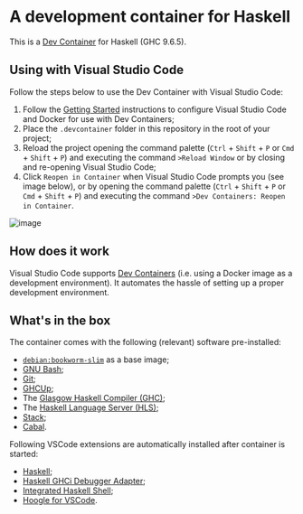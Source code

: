 # A development container for Haskell

This is a [Dev Container](https://containers.dev) for Haskell (GHC 9.6.5).

## Using with Visual Studio Code

Follow the steps below to use the Dev Container with Visual Studio Code:

1. Follow the [Getting Started](https://code.visualstudio.com/docs/remote/containers#_getting-started) instructions to configure Visual Studio Code and Docker for use with Dev Containers;
2. Place the `.devcontainer` folder in this repository in the root of your project;
3. Reload the project opening the command palette (`Ctrl` + `Shift` + `P` or `Cmd` + `Shift` + `P`) and executing the command `>Reload Window` or by closing and re-opening Visual Studio Code;
4. Click `Reopen in Container` when Visual Studio Code prompts you (see image below), or by opening the command palette (`Ctrl` + `Shift` + `P` or `Cmd` + `Shift` + `P`) and executing the command `>Dev Containers: Reopen in Container`.

![image](https://user-images.githubusercontent.com/601206/73298150-7bfac580-4215-11ea-81d3-a8fabab98e30.png)

## How does it work

Visual Studio Code supports [Dev Containers](https://code.visualstudio.com/docs/remote/containers) (i.e. using a Docker image as a development environment). It automates the hassle of setting up a proper development environment.

## What's in the box

The container comes with the following (relevant) software pre-installed:

* [`debian:bookworm-slim`](https://hub.docker.com/_/debian) as a base image;
* [GNU Bash](https://www.gnu.org/software/bash/);
* [Git](http://git-scm.com/docs/git-clean);
* [GHCUp](https://www.haskell.org/ghcup/);
* The [Glasgow Haskell Compiler (GHC)](https://www.haskell.org/ghc/);
* The [Haskell Language Server (HLS)](https://github.com/haskell/haskell-language-server);
* [Stack](https://docs.haskellstack.org/en/stable/);
* [Cabal](https://www.haskell.org/cabal/).

Following VSCode extensions are automatically installed after container is started:

- [Haskell](https://marketplace.visualstudio.com/items?itemName=haskell.haskell);
- [Haskell GHCi Debugger Adapter](https://marketplace.visualstudio.com/items?itemName=phoityne.phoityne-vscode);
- [Integrated Haskell Shell](https://marketplace.visualstudio.com/items?itemName=eriksik2.vscode-ghci);
- [Hoogle for VSCode](https://marketplace.visualstudio.com/items?itemName=jcanero.hoogle-vscode).

